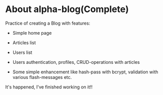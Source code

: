 # About alpha-blog(Complete)
Practice of creating a Blog with features:

* Simple home page

* Articles list

* Users list

* Users authentication, profiles, CRUD-operations with articles

* Some simple enhancement like hash-pass with bcrypt, validation with various flash-messages etc.


It's happened, I've finished working on it!!
